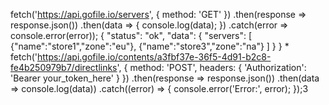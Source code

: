 fetch('https://api.gofile.io/servers', {
  method: 'GET'
})
.then(response => response.json())
.then(data => {
  console.log(data);
})
.catch(error => console.error(error));
{
  "status": "ok",
  "data": {
    "servers": [
      {"name":"store1","zone":"eu"},
      {"name":"store3","zone":"na"}
    ]
  }
}
*
fetch('https://api.gofile.io/contents/a3fbf37e-36f5-4d91-b2c8-fe4b250979b7/directlinks', {
  method: 'POST',
  headers: {
    'Authorization': 'Bearer your_token_here'
  }
})
.then(response => response.json())
.then(data => console.log(data))
.catch((error) => {
  console.error('Error:', error);
});3
